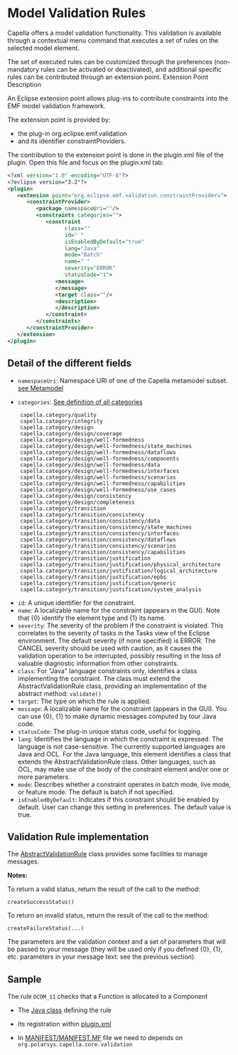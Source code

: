 # Model Validation Rules

Capella offers a model validation functionality. This validation is available through a contextual menu command that executes a set of rules on the selected model element.

The set of executed rules can be customized through the preferences (non-mandatory rules can be activated or deactivated), and additional specific rules can be contributed through an extension point.
Extension Point Description

An Eclipse extension point allows plug-ins to contribute constraints into the EMF model validation framework.

The extension point is provided by:

* the plug-in org.eclipse.emf.validation
* and its identifier constraintProviders.

The contribution to the extension point is done in the plugin.xml file of the plugin. Open this file and focus on the plugin.xml tab:

```xml
<?xml version="1.0" encoding="UTF-8"?>
<?eclipse version="3.2"?>
<plugin>
   <extension point="org.eclipse.emf.validation.constraintProviders">
      <constraintProvider>
         <package namespaceUri=""/>
         <constraints categories="">
            <constraint
                  class=""
                  id=" "
                  isEnabledByDefault="true"
                  lang="Java"
                  mode="Batch"
                  name=" "
                  severity="ERROR"
                  statusCode="1">
               <message>
               </message>
               <target class=""/>
               <description>
               </description>
            </constraint>
         </constraints>
      </constraintProvider>
   </extension>
</plugin>
```

## Detail of the different fields

* `namespaceUri`: Namespace URI of one of the Capella metamodel subset. [see Metamodel](https://github.com/eclipse/capella/wiki/Metamodel)

* `categories`: [See definition of all categories](https://github.com/eclipse/capella/blob/master/core/plugins/org.polarsys.capella.core.validation/plugin.xml)

```
    capella.category/quality
    capella.category/integrity
    capella.category/design
    capella.category/design/coverage
    capella.category/design/well-formedness
    capella.category/design/well-formedness/state_machines
    capella.category/design/well-formedness/dataflows
    capella.category/design/well-formedness/components
    capella.category/design/well-formedness/data
    capella.category/design/well-formedness/interfaces
    capella.category/design/well-formedness/scenarios
    capella.category/design/well-formedness/capabilities
    capella.category/design/well-formedness/use_cases
    capella.category/design/consistency
    capella.category/design/completeness
    capella.category/transition
    capella.category/transition/consistency
    capella.category/transition/consistency/data
    capella.category/transition/consistency/state_machines
    capella.category/transition/consistency/interfaces
    capella.category/transition/consistency/dataflows
    capella.category/transition/consistency/scenarios
    capella.category/transition/consistency/capabilities
    capella.category/transition/justification
    capella.category/transition/justification/physical_architecture
    capella.category/transition/justification/logical_architecture
    capella.category/transition/justification/epbs
    capella.category/transition/justification/generic
    capella.category/transition/justification/system_analysis
```

* `id`: A unique identifier for the constraint.
* `name`: A localizable name for the constraint (appears in the GUI). Note that {0} identify the element type and {1} its name.
* `severity`: The severity of the problem if the constraint is violated. This correlates to the severity of tasks in the Tasks view of the Eclipse environment. The default severity (if none specified) is ERROR. The CANCEL severity should be used with caution, as it causes the validation operation to be interrupted, possibly resulting in the loss of valuable diagnostic information from other constraints.
* `class`: For "Java" language constraints only, identifies a class implementing the constraint. The class must extend the AbstractValidationRule class, providing an implementation of the abstract method: `validate()`
* `target`: The type on which the rule is applied.
* `message`: A localizable name for the constraint (appears in the GUI). You can use {0}, {1} to make dynamic messages computed by tour Java code.
* `statusCode`: The plug-in unique status code, useful for logging.
* `lang`: Identifies the language in which the constraint is expressed. The language is not case-sensitive. The currently supported languages are Java and OCL. For the Java language, this element identifies a class that extends the AbstractValidationRule class. Other languages, such as OCL, may make use of the body of the constraint element and/or one or more parameters.
* `mode`: Describes whether a constraint operates in batch mode, live mode, or feature mode. The default is batch if not specified.
* `isEnabledByDefault`: Indicates if this constraint should be enabled by default. User can change this setting in preferences. The default value is true.


## Validation Rule implementation

The [AbstractValidationRule](https://github.com/eclipse/capella/blob/master/core/plugins/org.polarsys.capella.core.validation/src/org/polarsys/capella/core/validation/rule/AbstractValidationRule.java) class provides some facilities to manage messages.

**Notes:**

To return a valid status, return the result of the call to the method:

`createSuccessStatus()`

To return an invalid status, return the result of the call to the method:

`createFailureStatus(...)`

The parameters are the validation context and a set of parameters that will be passed to your message (they will be used only if you defined {0}, {1}, etc. parameters in your message text: see the previous section).

## Sample

The rule `DCOM_11` checks that a Function is allocated to a Component

* The [Java class](https://github.com/eclipse/capella/blob/master/core/plugins/org.polarsys.capella.core.data.fa.validation/src/org/polarsys/capella/core/data/fa/validation/function/LFCompAllocationLeastwise.java) defining the rule

* Its registration within [plugin.xml](https://github.com/eclipse/capella/blob/master/core/plugins/org.polarsys.capella.core.data.fa.validation/plugin.xml#L29)

* In [MANIFEST/MANIFEST.MF](https://github.com/eclipse/capella/blob/master/core/plugins/org.polarsys.capella.core.data.fa.validation/META-INF/MANIFEST.MF#L8) file we need to depends on `org.polarsys.capella.core.validation`
